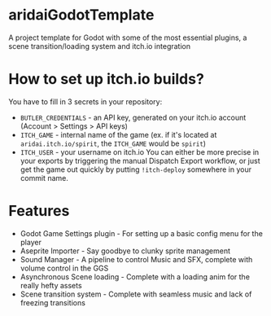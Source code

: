 # aridaiGodotTemplate
 A project template for Godot with some of the most essential plugins, a scene transition/loading system and itch.io integration
# How to set up itch.io builds?
You have to fill in 3 secrets in your repository:
- ``BUTLER_CREDENTIALS`` - an API key, generated on your itch.io account (Account > Settings > API keys)
- ``ITCH_GAME`` - internal name of the game (ex. if it's located at ``aridai.itch.io/spirit``, the ``ITCH_GAME`` would be ``spirit``)
- ``ITCH_USER`` - your username on itch.io
You can either be more precise in your exports by triggering the manual Dispatch Export workflow, or just get the game out quickly by putting ``!itch-deploy`` somewhere in your commit name.
# Features
- Godot Game Settings plugin - For setting up a basic config menu for the player
- Aseprite Importer - Say goodbye to clunky sprite management
- Sound Manager - A pipeline to control Music and SFX, complete with volume control in the GGS
- Asynchronous Scene loading - Complete with a loading anim for the really hefty assets
- Scene transition system - Complete with seamless music and lack of freezing transitions
